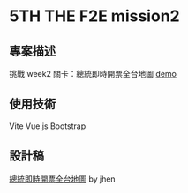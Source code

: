 # 5TH THE F2E mission2

## 專案描述
挑戰 week2 關卡：總統即時開票全台地圖
[demo](https://menghanliao.github.io/5TH_THE_F2E_mission2/)

## 使用技術
Vite
Vue.js
Bootstrap

## 設計稿
[總統即時開票全台地圖](https://2023.thef2e.com/users/12061579704041679194?week=2) by jhen